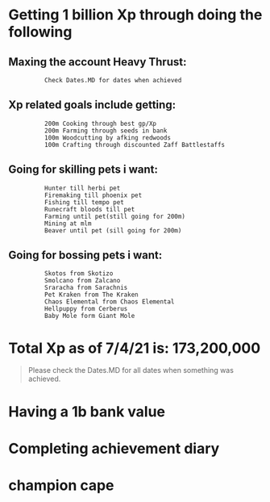 # Getting 1 billion Xp through doing the following
## Maxing the account Heavy Thrust:
```
          Check Dates.MD for dates when achieved
```
## Xp related goals include getting:
```
          200m Cooking through best gp/Xp
          200m Farming through seeds in bank
          100m Woodcutting by afking redwoods
          100m Crafting through discounted Zaff Battlestaffs
```
## Going for skilling pets i want:
```
          Hunter till herbi pet
          Firemaking till phoenix pet
          Fishing till tempo pet
          Runecraft bloods till pet
          Farming until pet(still going for 200m)
          Mining at mlm
          Beaver until pet (sill going for 200m)
```
## Going for bossing pets i want:
```
          Skotos from Skotizo
          Smolcano from Zalcano
          Sraracha from Sarachnis
          Pet Kraken from The Kraken
          Chaos Elemental from Chaos Elemental
          Hellpuppy from Cerberus
          Baby Mole form Giant Mole
```
# Total Xp as of 7/4/21 is: 173,200,000
> Please check the Dates.MD for all dates when something was achieved.
# Having a 1b bank value
# Completing achievement diary
# champion cape
